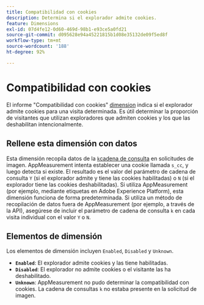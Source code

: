 ```yaml
---
title: Compatibilidad con cookies
description: Determina si el explorador admite cookies.
feature: Dimensions
exl-id: 07d4fe12-0d60-469d-98b1-e93ce5a0fd21
source-git-commit: d095628e94a45221815b1d08e35132de09f5ed8f
workflow-type: tm+mt
source-wordcount: '188'
ht-degree: 92%

---
```


# Compatibilidad con cookies

El informe &quot;Compatibilidad con cookies&quot; [dimension](overview.md) indica si el explorador admite cookies para una visita determinada. Es útil determinar la proporción de visitantes que utilizan exploradores que admiten cookies y los que las deshabilitan intencionalmente.

## Rellene esta dimensión con datos

Esta dimensión recopila datos de la [`k`cadena de consulta](/help/implement/validate/query-parameters.md) en solicitudes de imagen. AppMeasurement intenta establecer una cookie llamada `s_cc`, y luego detecta si existe. El resultado es el valor del parámetro de cadena de consulta `Y` (si el explorador admite y tiene las cookies habilitadas) o `N` (si el explorador tiene las cookies deshabilitadas). Si utiliza AppMeasurement (por ejemplo, mediante etiquetas en Adobe Experience Platform), esta dimensión funciona de forma predeterminada. Si utiliza un método de recopilación de datos fuera de AppMeasurement (por ejemplo, a través de la API), asegúrese de incluir el parámetro de cadena de consulta `k` en cada visita individual con el valor `Y` o `N`.

## Elementos de dimensión

Los elementos de dimensión incluyen `Enabled`, `Disabled` y `Unknown`.

* **`Enabled`**: El explorador admite cookies y las tiene habilitadas.
* **`Disabled`**: El explorador no admite cookies o el visitante las ha deshabilitado.
* **`Unknown`**: AppMeasurement no pudo determinar la compatibilidad con cookies. La cadena de consultas `k` no estaba presente en la solicitud de imagen.
